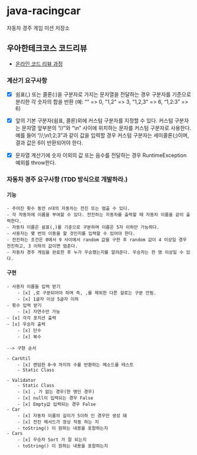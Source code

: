 # java-racingcar
자동차 경주 게임 미션 저장소

## 우아한테크코스 코드리뷰
* [온라인 코드 리뷰 과정](https://github.com/woowacourse/woowacourse-docs/blob/master/maincourse/README.md)

### 계산기 요구사항

- [x] 쉼표(,) 또는 콜론(:)을 구분자로 가지는 문자열을 전달하는 경우 구분자를 기준으로 분리한 각 숫자의 합을 반환 (예: “” => 0, "1,2" => 3, "1,2,3" => 6, “1,2:3” => 6)

- [x] 앞의 기본 구분자(쉼표, 콜론)외에 커스텀 구분자를 지정할 수 있다. 커스텀 구분자는 문자열 앞부분의 “//”와 “\n” 사이에 위치하는 문자를 커스텀 구분자로 사용한다. 예를 들어 “//;\n1;2;3”과 같이 값을 입력할 경우 커스텀 구분자는 세미콜론(;)이며, 결과 값은 6이 반환되어야 한다.

- [x] 문자열 계산기에 숫자 이외의 값 또는 음수를 전달하는 경우 RuntimeException 예외를 throw한다.

### 자동차 경주 요구사항 (TDD 방식으로 개발하라.)

#### 기능

    - 주어진 횟수 동안 n대의 자동차는 전진 또는 멈출 수 있다.
    - 각 자동차에 이름을 부여할 수 있다. 전진하는 자동차를 출력할 때 자동차 이름을 같이 출력한다.
    - 자동차 이름은 쉼표(,)를 기준으로 구분하며 이름은 5자 이하만 가능하다.
    - 사용자는 몇 번의 이동을 할 것인지를 입력할 수 있어야 한다.
    - 전진하는 조건은 0에서 9 사이에서 random 값을 구한 후 random 값이 4 이상일 경우 전진하고, 3 이하의 값이면 멈춘다.
    - 자동차 경주 게임을 완료한 후 누가 우승했는지를 알려준다. 우승자는 한 명 이상일 수 있다.
    
#### 구현

    - 사용자 이름들 입력 받기
        - [x] ,로 구분되어야 하며 즉, ,를 제외한 다른 걸로는 구분 안됨.
        - [x] 1글자 이상 5글자 이하
    - 횟수 입력 받기
        - [x] 자연수만 가능
    - [x] 각각 포지션 출력
    - [x] 우승자 출력
        - [x] 단수
        - [x] 복수 
    
    --> 구현 순서
    
    - CarUtil
        - [x] 랜덤한 0~9 까지의 수를 반환하는 메소드를 테스트
        - Static Class

    - Validator
        - Static Class
        - [x] , 가 없는 경우(한 명인 경우)
        - [x] null이 입력되는 경우 False
        - [x] Empty값 입력되는 경우 False
    - Car
        - [x] 자동차 이름의 길이가 5이하 인 경우만 생성 돼
        - [x] 전진 메서드가 정상 작동 하는 지
        - toString() 이 원하는 내용을 포함하는지
    - Cars
        - [x] 우승자 Sort 가 잘 되는지
        - toString() 이 원하는 내용을 포함하는지